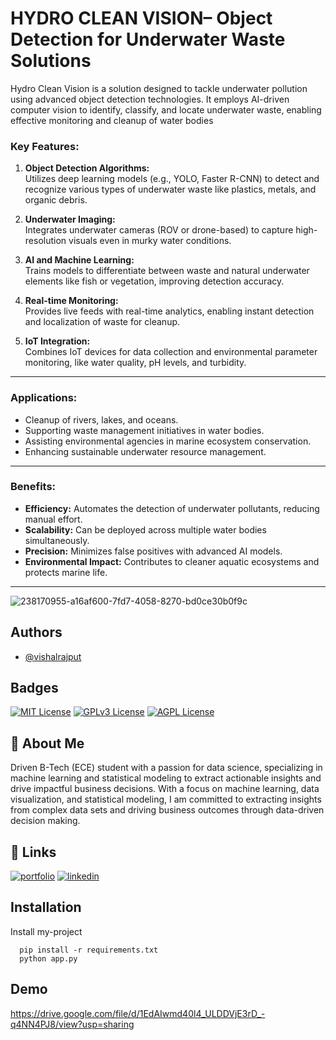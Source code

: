 
# HYDRO CLEAN VISION– Object Detection for Underwater Waste Solutions


Hydro Clean Vision is a solution designed to tackle underwater pollution using advanced object detection technologies. It employs AI-driven computer vision to identify, classify, and locate underwater waste, enabling effective monitoring and cleanup of water bodies


### **Key Features:**
1. **Object Detection Algorithms:**  
   Utilizes deep learning models (e.g., YOLO, Faster R-CNN) to detect and recognize various types of underwater waste like plastics, metals, and organic debris.

2. **Underwater Imaging:**  
   Integrates underwater cameras (ROV or drone-based) to capture high-resolution visuals even in murky water conditions.

3. **AI and Machine Learning:**  
   Trains models to differentiate between waste and natural underwater elements like fish or vegetation, improving detection accuracy.

4. **Real-time Monitoring:**  
   Provides live feeds with real-time analytics, enabling instant detection and localization of waste for cleanup.

5. **IoT Integration:**  
   Combines IoT devices for data collection and environmental parameter monitoring, like water quality, pH levels, and turbidity.

---

### **Applications:**
- Cleanup of rivers, lakes, and oceans.
- Supporting waste management initiatives in water bodies.
- Assisting environmental agencies in marine ecosystem conservation.
- Enhancing sustainable underwater resource management.

---

### **Benefits:**
- **Efficiency:** Automates the detection of underwater pollutants, reducing manual effort.  
- **Scalability:** Can be deployed across multiple water bodies simultaneously.  
- **Precision:** Minimizes false positives with advanced AI models.  
- **Environmental Impact:** Contributes to cleaner aquatic ecosystems and protects marine life.

---



![238170955-a16af600-7fd7-4058-8270-bd0ce30b0f9c](https://github.com/user-attachments/assets/e76b1cd4-7e73-4949-9af9-c46dc5ca8f4c)



## Authors

- [@vishalrajput](https://github.com/vishalrajput29)


## Badges


[![MIT License](https://img.shields.io/badge/License-MIT-green.svg)](https://choosealicense.com/licenses/mit/)
[![GPLv3 License](https://img.shields.io/badge/License-GPL%20v3-yellow.svg)](https://opensource.org/licenses/)
[![AGPL License](https://img.shields.io/badge/license-AGPL-blue.svg)](http://www.gnu.org/licenses/agpl-3.0)


## 🚀 About Me
Driven B-Tech (ECE) student with a passion for data science, specializing in machine learning and statistical modeling to extract actionable insights and drive impactful business decisions. With a focus on machine learning, data visualization, and statistical modeling, I am committed to extracting insights from complex data sets and driving business outcomes through data-driven decision making.


## 🔗 Links
[![portfolio](https://img.shields.io/badge/my_portfolio-000?style=for-the-badge&logo=ko-fi&logoColor=white)](https://www.datascienceportfol.io/vr473661)
[![linkedin](https://img.shields.io/badge/linkedin-0A66C2?style=for-the-badge&logo=linkedin&logoColor=white)](https://www.linkedin.com/in/vishal-rajput-b1a27a2b0/)



## Installation

Install my-project 

```CMD
  pip install -r requirements.txt
  python app.py
```
    
## Demo

https://drive.google.com/file/d/1EdAIwmd40l4_ULDDVjE3rD_-q4NN4PJ8/view?usp=sharing

